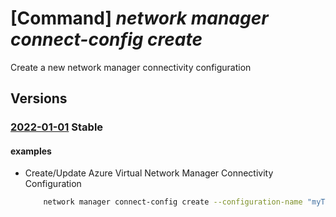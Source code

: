# [Command] _network manager connect-config create_

Create a new network manager connectivity configuration

## Versions

### [2022-01-01](/Resources/mgmt-plane/L3N1YnNjcmlwdGlvbnMve30vcmVzb3VyY2Vncm91cHMve30vcHJvdmlkZXJzL21pY3Jvc29mdC5uZXR3b3JrL25ldHdvcmttYW5hZ2Vycy97fS9jb25uZWN0aXZpdHljb25maWd1cmF0aW9ucy97fQ==/2022-01-01.xml) **Stable**

<!-- mgmt-plane /subscriptions/{}/resourcegroups/{}/providers/microsoft.network/networkmanagers/{}/connectivityconfigurations/{} 2022-01-01 -->

#### examples

- Create/Update Azure Virtual Network Manager Connectivity Configuration
    ```bash
        network manager connect-config create --configuration-name "myTestConnectivityConfig" --description "Sample Configuration" --applies-to-groups group-connectivity="None" is-global=false network-group-id="/subscriptions/subscriptionA/resourceGroups/myResourceGroup/providers/Microsoft.Network/networkManagers/testNetworkManager/networkManagerGroups/group1" use-hub-gateway=true --connectivity-topology "HubAndSpoke" --delete-existing-peering true --hub resource-id="subscriptions/subscriptionA/resourceGroups/myResourceGroup/providers/Micr osoft.Network/virtualNetworks/myTestConnectivityConfig" resource- type="Microsoft.Network/virtualNetworks" --is-global true --network-manager-name "testNetworkManager" --resource-group "myResourceGroup"
    ```
